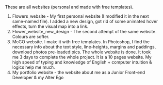 These are all websites (personal and made with free templates).
1. Flowers_website - My first personal website (I modified it in the next same-named file). I added a new design, got rid of some animated hover effects, turn the visual map into a link. 
2. Flower_website_new_design - The second attempt of the same website. Colours are softer. 
3. MoGO website. I make it with free templates. In Photoshop, I find the necessary info about the text style, line-heights, margins and paddings, download photos pre-loaded pics. The whole website is done. It took me 3 days to complete the whole project. It is a 10 pages website. My high speed of typing and knowledge of English + computer intuition & logics help me much. 
4. My portfolio website - the website about me as a Junior Front-end Developer & my Alter Ego